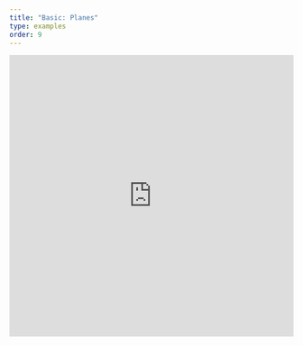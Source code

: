 ```yaml
---
title: "Basic: Planes"
type: examples
order: 9
---
```


<iframe width="100%" height="500" src="https://mozvr.github.io/aframe/examples/planes/" allowfullscreen="yes" frameborder="0"></iframe>
